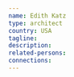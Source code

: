 ```yaml
---
name: Edith Katz
type: architect
country: USA
tagline: 
description:
related-persons:
connections:
---
```

